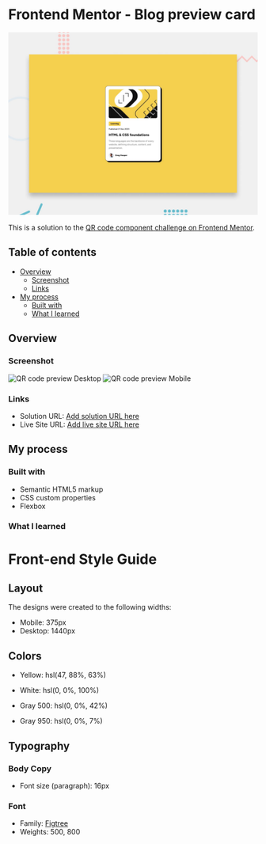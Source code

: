 # Frontend Mentor - Blog preview card

![Design preview for the QR code component coding challenge](./preview.jpg)

This is a solution to the [QR code component challenge on Frontend Mentor](https://www.frontendmentor.io/challenges/qr-code-component-iux_sIO_H).

## Table of contents

- [Overview](#overview)
  - [Screenshot](#screenshot)
  - [Links](#links)
- [My process](#my-process)
  - [Built with](#built-with)
  - [What I learned](#what-i-learned)

## Overview

### Screenshot

![QR code preview Desktop](./images/Screenshot-Desktop.png)
![QR code preview Mobile](./images/Screenshot-Mobile.png)

### Links

- Solution URL: [Add solution URL here](https://github.com/Hary300/QR-code)
- Live Site URL: [Add live site URL here](https://hary300.github.io/QR-code/)

## My process

### Built with

- Semantic HTML5 markup
- CSS custom properties
- Flexbox

### What I learned

# Front-end Style Guide

## Layout

The designs were created to the following widths:

- Mobile: 375px
- Desktop: 1440px

## Colors

- Yellow: hsl(47, 88%, 63%)

- White: hsl(0, 0%, 100%)

- Gray 500: hsl(0, 0%, 42%)
- Gray 950: hsl(0, 0%, 7%)

## Typography

### Body Copy

- Font size (paragraph): 16px

### Font

- Family: [Figtree](https://fonts.google.com/specimen/Figtree)
- Weights: 500, 800
